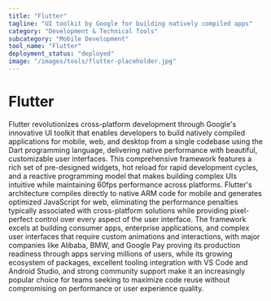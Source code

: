 ```yaml
---
title: "Flutter"
tagline: "UI toolkit by Google for building natively compiled apps"
category: "Development & Technical Tools"
subcategory: "Mobile Development"
tool_name: "Flutter"
deployment_status: "deployed"
image: "/images/tools/flutter-placeholder.jpg"
---
```


# Flutter

Flutter revolutionizes cross-platform development through Google's innovative UI toolkit that enables developers to build natively compiled applications for mobile, web, and desktop from a single codebase using the Dart programming language, delivering native performance with beautiful, customizable user interfaces. This comprehensive framework features a rich set of pre-designed widgets, hot reload for rapid development cycles, and a reactive programming model that makes building complex UIs intuitive while maintaining 60fps performance across platforms. Flutter's architecture compiles directly to native ARM code for mobile and generates optimized JavaScript for web, eliminating the performance penalties typically associated with cross-platform solutions while providing pixel-perfect control over every aspect of the user interface. The framework excels at building consumer apps, enterprise applications, and complex user interfaces that require custom animations and interactions, with major companies like Alibaba, BMW, and Google Pay proving its production readiness through apps serving millions of users, while its growing ecosystem of packages, excellent tooling integration with VS Code and Android Studio, and strong community support make it an increasingly popular choice for teams seeking to maximize code reuse without compromising on performance or user experience quality.